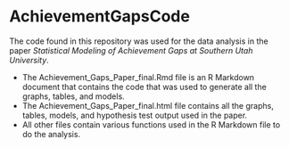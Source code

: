 # AchievementGapsCode

The code found in this repository was used for the data analysis in the paper *Statistical Modeling of Achievement Gaps at Southern
Utah University*.

- The Achievement_Gaps_Paper_final.Rmd file is an R Markdown document that contains the code that was used to generate all the graphs, tables, and models.
- The Achievement_Gaps_Paper_final.html file contains all the graphs, tables, models, and hypothesis test output used in the paper.
- All other files contain various functions used in the R Markdown file to do the analysis. 
